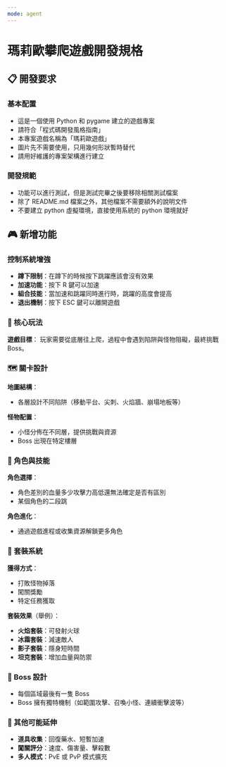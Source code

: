 ```yaml
---
mode: agent
---
```


# 瑪莉歐攀爬遊戲開發規格

## 📋 開發要求

### 基本配置

- 這是一個使用 Python 和 pygame 建立的遊戲專案
- 請符合「程式碼開發風格指南」
- 本專案遊戲名稱為「瑪莉歐遊戲」
- 圖片先不需要使用，只用幾何形狀暫時替代
- 請用好維護的專案架構進行建立

### 開發規範

- 功能可以進行測試，但是測試完畢之後要移除相關測試檔案
- 除了 README.md 檔案之外，其他檔案不需要額外的說明文件
- 不要建立 python 虛擬環境，直接使用系統的 python 環境就好

## 🎮 新增功能

### 控制系統增強

- **蹲下限制**：在蹲下的時候按下跳躍應該會沒有效果
- **加速功能**：按下 R 鍵可以加速
- **組合技能**：當加速和跳躍同時進行時，跳躍的高度會提高
- **退出機制**：按下 ESC 鍵可以離開遊戲

### 🎯 核心玩法

**遊戲目標**：
玩家需要從底層往上爬，過程中會遇到陷阱與怪物阻礙，最終挑戰 Boss。

### 🗺️ 關卡設計

**地圖結構**：

- 各層設計不同陷阱（移動平台、尖刺、火焰牆、崩塌地板等）

**怪物配置**：

- 小怪分佈在不同層，提供挑戰與資源
- Boss 出現在特定樓層

### 👥 角色與技能

**角色選擇**：

- 角色差別的血量多少攻擊力高低還無法確定是否有區別
- 某個角色的二段跳

**角色進化**：

- 通過遊戲進程或收集資源解鎖更多角色

### 🎽 套裝系統

**獲得方式**：

- 打敗怪物掉落
- 闖關獎勵
- 特定任務獲取

**套裝效果**（舉例）：

- **火焰套裝**：可發射火球
- **冰霜套裝**：減速敵人
- **影子套裝**：隱身短時間
- **坦克套裝**：增加血量與防禦

### 🐉 Boss 設計

- 每個區域最後有一隻 Boss
- Boss 擁有獨特機制（如範圍攻擊、召喚小怪、連續衝擊波等）

### 🎲 其他可能延伸

- **道具收集**：回復藥水、短暫加速
- **闖關評分**：速度、傷害量、擊殺數
- **多人模式**：PvE 或 PvP 模式擴充
